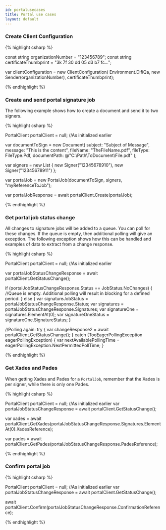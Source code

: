 ```yaml
---
id: portalusecases
title: Portal use cases
layout: default
---
```


<h3 id="uc06">Create Client Configuration</h3>

{% highlight csharp %}

const string organizationNumber = "123456789";
const string certificateThumbprint = "3k 7f 30 dd 05 d3 b7 fc...";

var clientConfiguration = new ClientConfiguration(
    Environment.DifiQa,
    new Sender(organizationNumber),
    certificateThumbprint);

{% endhighlight %}

<h3 id="uc07">Create and send portal signature job</h3>

The following example shows how to create a document and send it to two signers.

{% highlight csharp %}

PortalClient portalClient = null; //As initialized earlier

var documentToSign = new Document(
        subject: "Subject of Message",
        message: "This is the content",
        fileName: "TheFileName.pdf",
        fileType: FileType.Pdf,
        documentPath: @"C:\Path\ToDocument\File.pdf"
        );

var signers = new List<Signer>
{
    new Signer("12345678910"),
    new Signer("12345678911")
};

var portalJob = new PortalJob(documentToSign, signers, "myReferenceToJob");

var portalJobResponse = await portalClient.Create(portalJob);

{% endhighlight %}


<h3 id="uc08">Get portal job status change</h3>

All changes to signature jobs will be added to a queue. You can poll for these changes. If the queue is empty, then additional polling will give an exception. The following exception shows how this can be handled and examples of data to extract from a change response.

{% highlight csharp %}

PortalClient portalClient = null; //As initialized earlier

var portalJobStatusChangeResponse = await portalClient.GetStatusChange();

if (portalJobStatusChangeResponse.Status == JobStatus.NoChanges)
{
    //Queue is empty. Additional polling will result in blocking for a defined period.
}
else
{
    var signatureJobStatus = portalJobStatusChangeResponse.Status;
    var signatures = portalJobStatusChangeResponse.Signatures;
    var signatureOne = signatures.ElementAt(0);
    var signatureOneStatus = signatureOne.SignatureStatus;
}

//Polling again:
try
{
    var changeResponse2 = await portalClient.GetStatusChange();
}
catch (TooEagerPollingException eagerPollingException)
{
    var nextAvailablePollingTime = eagerPollingException.NextPermittedPollTime;
}


{% endhighlight %}

<h3 id="uc09">Get Xades and Pades</h3>

When getting Xades and Pades for a `PortalJob`, remember that the Xades is per signer, while there is only one Pades. 

{% highlight csharp %}

PortalClient portalClient = null; //As initialized earlier
var portalJobStatusChangeResponse = await portalClient.GetStatusChange();

var xades = await portalClient.GetXades(portalJobStatusChangeResponse.Signatures.ElementAt(0).XadesReference);

var pades = await portalClient.GetPades(portalJobStatusChangeResponse.PadesReference);

{% endhighlight %}

<h3 id="uc10">Confirm portal job</h3>

{% highlight csharp %}

PortalClient portalClient = null; //As initialized earlier
var portalJobStatusChangeResponse = await portalClient.GetStatusChange();

await portalClient.Confirm(portalJobStatusChangeResponse.ConfirmationReference);

{% endhighlight %}
